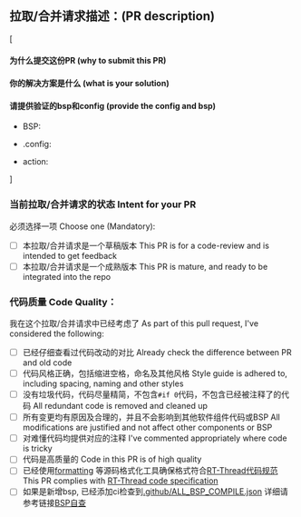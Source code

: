 ## 拉取/合并请求描述：(PR description)

[
<!-- 这段方括号里的内容是您**必须填写并替换掉**的，否则PR不可能被合并。**方括号外面的内容不需要修改，但请仔细阅读。**
The content in this square bracket must be filled in and replaced, otherwise, PR can not be merged. The contents outside square brackets need not be changed, but please read them carefully.

请在这里填写您的PR描述，可以包括以下之一的内容：为什么提交这份PR；解决的问题是什么，你的解决方案是什么；
Please fill in your PR description here, which can include one of the following items: why to submit this PR; what is the problem solved and what is your solution;

并确认并列出已经在什么情况或板卡上进行了测试。
And confirm in which case or board has been tested. -->

#### 为什么提交这份PR (why to submit this PR)


#### 你的解决方案是什么 (what is your solution)



#### 请提供验证的bsp和config (provide the config and bsp) 

<!-- 请填写验证bsp目录下面的目录比如bsp/stm32/stm32l496-st-nucleo

Please provide the path of verfied bsp. Like bsp/stm32/stm32l496-st-nucleo  bsp/ESP32_C3 -->

- BSP:

<!-- 请填写.config 文件中需要改动的config

Please provide the changed config of .config file to how to verify the PR file like CONFIG_BSP_USING_I2C CONFIG_BSP_USING_WDT -->

- .config:

<!-- 请提供自己仓库的PR branch的action的编译链接相关PR文件成功的链接：

Please provide the link of action triggered by your own repo's action  

https://github.com/RT-Thread/rt-thread/actions/workflows/manual_dist.yml -->

- action:

]

<!-- 以下的内容不应该在提交PR时的message修改，修改下述message，PR会被直接关闭。请在提交PR后，浏览器查看PR并对以下检查项逐项check，没问题后逐条在页面上打钩。
The following content must not be changed in the submitted PR message. Otherwise, the PR will be closed immediately. After submitted PR, please use a web browser to visit PR, and check items one by one, and ticked them if no problem. -->

### 当前拉取/合并请求的状态 Intent for your PR

必须选择一项 Choose one (Mandatory):

- [ ] 本拉取/合并请求是一个草稿版本 This PR is for a code-review and is intended to get feedback
- [ ] 本拉取/合并请求是一个成熟版本 This PR is mature, and ready to be integrated into the repo

### 代码质量 Code Quality：

我在这个拉取/合并请求中已经考虑了 As part of this pull request, I've considered the following:

- [ ] 已经仔细查看过代码改动的对比 Already check the difference between PR and old code
- [ ] 代码风格正确，包括缩进空格，命名及其他风格 Style guide is adhered to, including spacing, naming and other styles
- [ ] 没有垃圾代码，代码尽量精简，不包含`#if 0`代码，不包含已经被注释了的代码 All redundant code is removed and cleaned up
- [ ] 所有变更均有原因及合理的，并且不会影响到其他软件组件代码或BSP All modifications are justified and not affect other components or BSP
- [ ] 对难懂代码均提供对应的注释 I've commented appropriately where code is tricky
- [ ] 代码是高质量的 Code in this PR is of high quality
- [ ] 已经使用[formatting](https://github.com/mysterywolf/formatting) 等源码格式化工具确保格式符合[RT-Thread代码规范](https://github.com/RT-Thread/rt-thread/blob/master/documentation/contribution_guide/coding_style_cn.md) This PR complies with [RT-Thread code specification](https://github.com/RT-Thread/rt-thread/blob/master/documentation/contribution_guide/coding_style_en.md)
- [ ] 如果是新增bsp, 已经添加ci检查到[.github/ALL_BSP_COMPILE.json](https://github.com/RT-Thread/rt-thread/blob/master/.github/ALL_BSP_COMPILE.json)  详细请参考链接[BSP自查](https://www.rt-thread.org/document/site/#/rt-thread-version/rt-thread-standard/development-guide/bsp-selfcheck/bsp_selfcheck)
